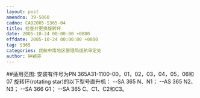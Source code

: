 ```yaml
---
layout: post
amendno: 39-5060
cadno: CAD2005-S365-04
title: 检查并更换旋转环
date: 2005-10-24 00:00:00 +0800
effdate: 2005-10-24 00:00:00 +0800
tag: S365
categories: 民航中南地区管理局适航审定处
author: 钟颖芬
---
```


##适用范围:
安装有件号为PN 365A31-1100-00，01，02，03，04，05，06和07
旋转环(rotating star)的以下型号直升机： --SA 365 N、N1； --AS 365 N2、N3； --SA 366 G1； --SA 365 C、C1、C2和C3。

